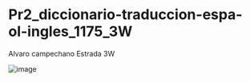 # Pr2_diccionario-traduccion-espa-ol-ingles_1175_3W
Alvaro campechano Estrada 3W

![image](https://github.com/user-attachments/assets/d8ec5060-ace0-44f8-a046-eb3d377221dc)
